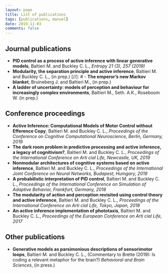 ```yaml
---
layout: page
title: List of publications
tags: [publications, manuel]
date: 2019-11-03
comments: false
---
```



## Journal publications
- **PID control as a process of active inference with linear generative models**, Baltieri M. and Buckley C. L., *Entropy 21 (3), 257 (2019)*
- **Modularity, the separation principle and active inference**, Baltieri M. and Buckley C. L., (in prep.)
[//]: # - **The emperor’s new Markov blanket**, Bruineberg J. and Baltieri M., (in prep.)
- **A ladder of uncertainty: models of perception and behaviour for increasingly complex environments**, Baltieri M., Seth. A.K., Roseboom W. (in prep.)

## Conference proceedings
- **Active Inference: Computational Models of Motor Control without Efference Copy**, Baltieri M. and Buckley C. L., *Proceedings of the Conference on Cognitive Computational Neuroscience, Berlin, Germany, 2019*
- **The dark room problem in predictive processing and active inference, a legacy of cognitivism?**, Baltieri M. and Buckley C. L., *Proceedings of the International Conference on Arti cial Life, Newcastle, UK, 2019*
- **Nonmodular architectures of cognitive systems based on active inference**, Baltieri M. and Buckley C. L., *Proceedings of the International Joint Conference on Neural Networks, Budapest, Humgary, 2019*
- **A probabilistic interpretation of PID control**, Baltieri M. and Buckley C. L., *Proceedings of the International Conference on Simulation of Adaptive Behavior, Frankfurt, Germany, 2018*
- **The modularity of action and perception revisited using control theory and active inference**, Baltieri M. and Buckley C. L., *Proceedings of the International Conference on Arti cial Life, Tokyo, Japan, 2018*
- **An active inference implementation of phototaxis**, Baltieri M. and Buckley C. L., *Proceedings of the European Conference on Arti cial Life, 2017*

## Other publications
- **Generative models as parsimonious descriptions of sensorimotor loops**, Baltieri M. and Buckley C. L., (Commentary to Brette (2019): Is coding a relevant metaphor for the brain?) *Behavioral and Brain Sciences*, (in press.)
